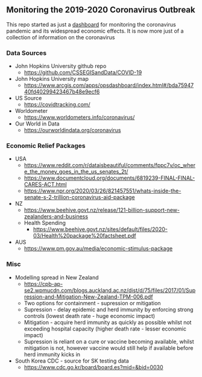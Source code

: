 ## Monitoring the 2019-2020 Coronavirus Outbreak

This repo started as just a [dashboard](https://stayhome.nz/dashboard) for monitoring the coronavirus pandemic and its widespread economic effects. It is now more just of a collection of information on the coronavirus

### Data Sources
- John Hopkins University github repo 
  - https://github.com/CSSEGISandData/COVID-19
- John Hopkins University map 
  - https://www.arcgis.com/apps/opsdashboard/index.html#/bda7594740fd40299423467b48e9ecf6
- US Source 
  - https://covidtracking.com/
- Worldometer 
  - https://www.worldometers.info/coronavirus/
- Our World in Data
  - https://ourworldindata.org/coronavirus

### Economic Relief Packages
- USA 
  - https://www.reddit.com/r/dataisbeautiful/comments/fppc7v/oc_where_the_money_goes_in_the_us_senates_2t/
  - https://www.documentcloud.org/documents/6819239-FINAL-FINAL-CARES-ACT.html
  - https://www.npr.org/2020/03/26/821457551/whats-inside-the-senate-s-2-trillion-coronavirus-aid-package
- NZ 
  - https://www.beehive.govt.nz/release/121-billion-support-new-zealanders-and-business
  - Health Spending 
    - https://www.beehive.govt.nz/sites/default/files/2020-03/Health%20package%20factsheet.pdf
- AUS 
  - https://www.pm.gov.au/media/economic-stimulus-package

### Misc
- Modelling spread in New Zealand 
  - https://cpb-ap-se2.wpmucdn.com/blogs.auckland.ac.nz/dist/d/75/files/2017/01/Supression-and-Mitigation-New-Zealand-TPM-006.pdf
  - Two options for containment - supression or mitigation
  - Supression - delay epidemic and herd immunity by enforcing strong controls (lowest death rate - huge economic impact)
  - Mitigation - acquire herd immunity as quickly as possible whilst not exceeding hospital capacity (higher death rate - lesser economic impact)
  - Supression is reliant on a cure or vaccine becoming available, whilst mitigation is not, however vaccine would still help if available before herd immunity kicks in
- South Korea CDC - source for SK testing data
  - https://www.cdc.go.kr/board/board.es?mid=&bid=0030

